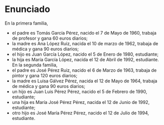 # Enunciado
En la primera familia,
* el padre es Tomás García Pérez, nacido el 7 de Mayo de 1960, trabaja de profesor y gana 60
    euros diarios;
* la madre es Ana López Ruiz, nacida el 10 de marzo de 1962, trabaja de médica y gana 90
    euros diarios;
* el hijo es Juan García López, nacido el 5 de Enero de 1980, estudiante;
* la hija es María García López, nacida el 12 de Abril de 1992, estudiante.
En la segunda familia,
* el padre es José Pérez Ruiz, nacido el 6 de Marzo de 1963, trabaja de pintor y gana 120
    euros diarios;
* la madre es Luisa Gálvez Pérez, nacida el 12 de Mayo de 1964, trabaja de médica y gana 90
    euros diarios;
* un hijo es Juan Luis Pérez Pérez, nacido el 5 de Febrero de 1990, estudiante;
* una hija es María José Pérez Pérez, nacida el 12 de Junio de 1992, estudiante;
* otro hijo es José María Pérez Pérez, nacido el 12 de Julio de 1994, estudiante.

